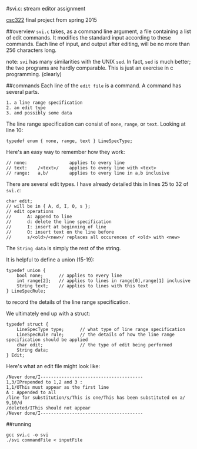 #svi.c: stream editor assignment

[csc322](https://github.com/royhowie/csc322) final project from spring 2015

##overview
`svi.c` takes, as a command line argument, a file containing a list of edit commands. It modifies the standard input according to these commands. Each line of input, and output after editing, will be no more than 256 characters long.

note: `svi` has many similarities with the UNIX `sed`. In fact, `sed` is much better; the two programs are hardly comparable. This is just an exercise in c programming. (clearly)

##commands
Each line of the `edit file` is a command. A command has several parts.
	
	1. a line range specification
	2. an edit type
	3. and possibly some data

The line range specification can consist of `none`, `range`, or `text`. Looking at line 10:

	typedef enum { none, range, text } LineSpecType;

Here's an easy way to remember how they work:

	// none:                applies to every line
	// text:    /<text>/    applies to every line with <text>
	// range:   a,b/        applies to every line in a,b inclusive

There are several edit types. I have already detailed this in lines 25 to 32 of `svi.c`:

	char edit;
	// will be in { A, d, I, O, s };
	// edit operations
	//      A: append to line
	//      d: delete the line specification
	//      I: insert at beginning of line
	//      O: insert text on the line before
	//      s/<old>/<new>/ replaces all occurences of <old> with <new>

The `String data` is simply the rest of the string.

It is helpful to define a union (15-19):

	typedef union {
	    bool none;      // applies to every line
	    int range[2];   // applies to lines in range[0],range[1] inclusive
	    String text;    // applies to lines with this text
	} LineSpecRule;

to record the details of the line range specification.

We ultimately end up with a struct:

	typedef struct {
	    LineSpecType type;		// what type of line range specification
	    LineSpecRule rule;		// the details of how the line range specification should be applied
	    char edit;				// the type of edit being performed
	    String data;
	} Edit;

Here's what an edit file might look like:

	/Never done/I---------------------------------------
	1,3/IPrepended to 1,2 and 3 :
	1,1/OThis must appear as the first line
	A : Appended to all
	/line for substitution/s/This is one/This has been substituted on a/
	9,10/d
	/deleted/IThis should not appear
	/Never done/I---------------------------------------

##running
	
	gcc svi.c -o svi
	./svi commandFile < inputFile